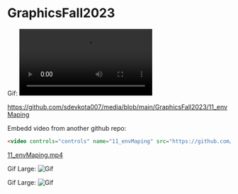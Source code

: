 # GraphicsFall2023

Gif:
![mp4](https://github.com/sdevkota007/media/blob/main/GraphicsFall2023/11_envMaping.mp4)

https://github.com/sdevkota007/media/blob/main/GraphicsFall2023/11_envMaping

Embedd video from another github repo:
```html
<video controls="controls" name="11_envMaping" src="https://github.com/sdevkota007/media/blob/main/GraphicsFall2023/11_envMaping.mp4></video>
```

[11_envMaping.mp4](..%2F..%2FDocuments%2FCaptura%2FMedia%2FGraphicsFall2023%2F11_envMaping.mp4)

Gif Large:
![Gif](https://github.com/sdevkota007/media/blob/main/18_tessellationShader-Quad.gif)

Gif Large:
![Gif](https://github.com/sdevkota007/media/blob/main/19_rayTracing-AABB.gif)